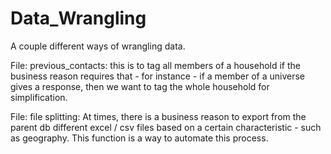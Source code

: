# Data_Wrangling

A couple different ways of wrangling data. 

File: previous_contacts: this is to tag all members of a household if the business reason requires that - for instance - if a member of a universe gives a response, then we want to tag the whole household for simplification.

File: file splitting: At times, there is a business reason to export from the parent db different excel / csv files based on a certain characteristic - such as geography. This function is a way to automate this process.
